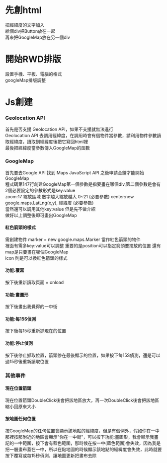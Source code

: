 <h1>先創html</h1>
把經緯度的文字加入 <br/>
給個div把Button放在一起 <br/>
再來把GoogleMap放在另一個div <br/>

<h1>開始RWD排版</h1>
設置手機、平板、電腦的格式<br/>
googleMap排版調整

<h1>Js創建</h1>
<h3>Geolocation API</h3>
首先是否支援 Geolocation API，如果不支援就無法進行<br/>
Geolocation API 去調用經緯度，在調用時會有個物件當參數，請利用物件參數讀取經緯度，讀取到經緯度後把它寫回html裡<br/>
最後把經緯度當參數傳入GoogleMap的函數<br/>
<h3>GoogleMap</h3>
首先要去Google API 找到 Maps JavaScript API 之後申請金鑰才能開始GoogleMap<br/>
程式碼第147行創建GoogleMap第一個參數是指要畫在哪個div,第二個參數是會有2個必要設定的參數形式是key:value<br/>
zoom:17  縮放區域  數字越大縮放越大 0~21 (必要參數)   center:new google.maps.LatLng(x,y),  經緯度 (必要參數)<br/>
當然還可以調用其他key:value 但是先不做介紹 </br>
做好以上調整後即可畫出GoogleMap</br>
<h4>紅色箭頭的樣式</h4>
需創建物件 marker = new google.maps.Marker 當作紅色箭頭的物件</br>
裡面有需多key:value可以調整 重要的是position可以指定箭頭要擺放的位置 還有map是只要畫在哪個GoogleMap </br>
icon 則是可以換紅色箭頭的樣式</br>
<h4>功能:覆寫</h4>
按下後重新讀取頁面 = onload
<h4>功能:畫圖形</h4>
按下後畫出我覺得的一中街
<h4>功能:每15S偵測</h4>
按下後每15秒重新抓現在的位置
<h4>功能:停止偵測</h4>
按下後停止抓取位置，箭頭停在最後顯示的位置，如果按下每15S偵測，還是可以過15秒後重新讀取位置
<h3>其他事件</h3>
<h4>現在位置箭頭</h4>
現在位置箭頭DoubleClick後會把該地區放大，再一次DoubleClick後會把該地區縮小回原來大小
<h4>按地圖任何位置</h4>
按GoogleMap的任何位置會顯示該地點的經緯度，但是有個例外，假如你在一中那裡按那附近的地區會顯示"你在一中街"，可以按下功能:畫圖形，我會顯示我畫記的一中範圍，按下會有藍色範圍，那時候在按一中(藍色範圍)會失效，因為我是把一層畫布蓋在一中，所以在點地圖的時候顯示該地點的經緯度會失效，此時就要按下覆寫或每15秒偵測，讓地圖更新把畫布去除
